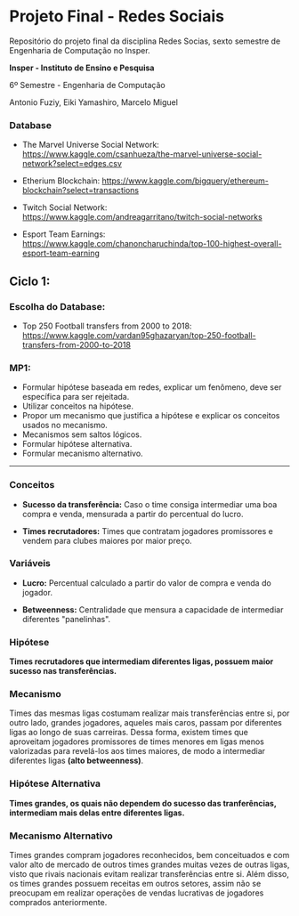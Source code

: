 # Projeto Final - Redes Sociais

Repositório do projeto final da disciplina Redes Socias, sexto semestre de Engenharia de Computação no Insper.

**Insper - Instituto de Ensino e Pesquisa**

6º Semestre - Engenharia de Computação

Antonio Fuziy, Eiki Yamashiro, Marcelo Miguel

### Database

- The Marvel Universe Social Network: https://www.kaggle.com/csanhueza/the-marvel-universe-social-network?select=edges.csv

- Etherium Blockchain: https://www.kaggle.com/bigquery/ethereum-blockchain?select=transactions

- Twitch Social Network: https://www.kaggle.com/andreagarritano/twitch-social-networks

- Esport Team Earnings: https://www.kaggle.com/chanoncharuchinda/top-100-highest-overall-esport-team-earning


## Ciclo 1:

### Escolha do Database:

- Top 250 Football transfers from 2000 to 2018: https://www.kaggle.com/vardan95ghazaryan/top-250-football-transfers-from-2000-to-2018

### MP1:

- Formular hipótese baseada em redes, explicar um fenômeno, deve ser específica para ser rejeitada.
- Utilizar conceitos na hipótese.
- Propor um mecanismo que justifica a hipótese e explicar os conceitos usados no mecanismo.
- Mecanismos sem saltos lógicos.
- Formular hipótese alternativa.
- Formular mecanismo alternativo.
___

### Conceitos

- **Sucesso da transferência:** Caso o time consiga intermediar uma boa compra e venda, mensurada a partir do percentual do lucro.

- **Times recrutadores:** Times que contratam jogadores promissores e vendem para clubes maiores por maior preço.

### Variáveis

- **Lucro:** Percentual calculado a partir do valor de compra e venda do jogador.

- **Betweenness:** Centralidade que mensura a capacidade de intermediar diferentes "panelinhas".

### Hipótese

**Times recrutadores que intermediam diferentes ligas, possuem maior sucesso nas transferências.**

### Mecanismo

Times das mesmas ligas costumam realizar mais transferências entre si, por outro lado, grandes jogadores, aqueles mais caros, passam por diferentes ligas ao longo de suas carreiras. Dessa forma, existem times que aproveitam jogadores promissores de times menores em ligas menos valorizadas para revelá-los aos times maiores, de modo a intermediar diferentes ligas **(alto betweenness)**.

### Hipótese Alternativa

**Times grandes, os quais não dependem do sucesso das tranferências, intermediam mais delas entre diferentes ligas.**

### Mecanismo Alternativo

Times grandes compram jogadores reconhecidos, bem conceituados e com valor alto de mercado de outros times grandes muitas vezes de outras ligas, visto que rivais nacionais evitam realizar transferências entre si. Além disso, os times grandes possuem receitas em outros setores, assim não se preocupam em realizar operações de vendas lucrativas de jogadores comprados anteriormente.